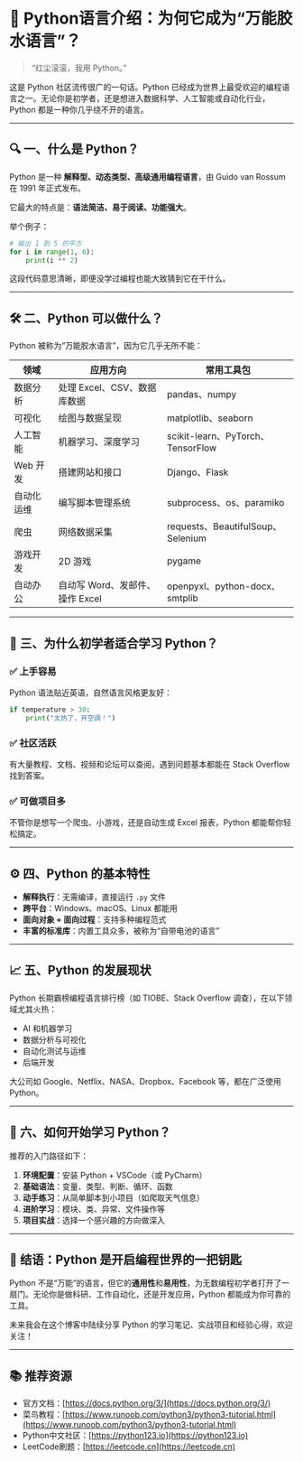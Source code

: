 # 🐍 Python语言介绍：为何它成为“万能胶水语言”？

> “红尘滚滚，我用 Python。”

这是 Python 社区流传很广的一句话。Python 已经成为世界上最受欢迎的编程语言之一。无论你是初学者，还是想进入数据科学、人工智能或自动化行业，Python 都是一种你几乎绕不开的语言。

---

## 🔍 一、什么是 Python？

Python 是一种 **解释型、动态类型、高级通用编程语言**，由 Guido van Rossum 在 1991 年正式发布。

它最大的特点是：**语法简洁、易于阅读、功能强大**。

举个例子：

```python
# 输出 1 到 5 的平方
for i in range(1, 6):
    print(i ** 2)
```

这段代码意思清晰，即便没学过编程也能大致猜到它在干什么。

---

## 🛠 二、Python 可以做什么？

Python 被称为“万能胶水语言”，因为它几乎无所不能：

| 领域     | 应用方向                  | 常用工具包                           |
| ------ | --------------------- | ------------------------------- |
| 数据分析   | 处理 Excel、CSV、数据库数据    | pandas、numpy                    |
| 可视化    | 绘图与数据呈现               | matplotlib、seaborn              |
| 人工智能   | 机器学习、深度学习             | scikit-learn、PyTorch、TensorFlow |
| Web 开发 | 搭建网站和接口               | Django、Flask                    |
| 自动化运维  | 编写脚本管理系统              | subprocess、os、paramiko          |
| 爬虫     | 网络数据采集                | requests、BeautifulSoup、Selenium |
| 游戏开发   | 2D 游戏                 | pygame                          |
| 自动办公   | 自动写 Word、发邮件、操作 Excel | openpyxl、python-docx、smtplib    |

---

## 🌱 三、为什么初学者适合学习 Python？

### ✅ 上手容易

Python 语法贴近英语，自然语言风格更友好：

```python
if temperature > 30:
    print("太热了，开空调！")
```

### ✅ 社区活跃

有大量教程、文档、视频和论坛可以查阅，遇到问题基本都能在 Stack Overflow 找到答案。

### ✅ 可做项目多

不管你是想写一个爬虫、小游戏，还是自动生成 Excel 报表，Python 都能帮你轻松搞定。

---

## ⚙️ 四、Python 的基本特性

* **解释执行**：无需编译，直接运行 `.py` 文件
* **跨平台**：Windows、macOS、Linux 都能用
* **面向对象 + 面向过程**：支持多种编程范式
* **丰富的标准库**：内置工具众多，被称为“自带电池的语言”

---

## 📈 五、Python 的发展现状

Python 长期霸榜编程语言排行榜（如 TIOBE、Stack Overflow 调查），在以下领域尤其火热：

* AI 和机器学习
* 数据分析与可视化
* 自动化测试与运维
* 后端开发

大公司如 Google、Netflix、NASA、Dropbox、Facebook 等，都在广泛使用 Python。

---

## 🚀 六、如何开始学习 Python？

推荐的入门路径如下：

1. **环境配置**：安装 Python + VSCode（或 PyCharm）
2. **基础语法**：变量、类型、判断、循环、函数
3. **动手练习**：从简单脚本到小项目（如爬取天气信息）
4. **进阶学习**：模块、类、异常、文件操作等
5. **项目实战**：选择一个感兴趣的方向做深入

---

## 🎯 结语：Python 是开启编程世界的一把钥匙

Python 不是“万能”的语言，但它的**通用性**和**易用性**，为无数编程初学者打开了一扇门。无论你是做科研、工作自动化，还是开发应用，Python 都能成为你可靠的工具。

未来我会在这个博客中陆续分享 Python 的学习笔记、实战项目和经验心得，欢迎关注！

---

## 📚 推荐资源

* 官方文档：[https://docs.python.org/3/](https://docs.python.org/3/)
* 菜鸟教程：[https://www.runoob.com/python3/python3-tutorial.html](https://www.runoob.com/python3/python3-tutorial.html)
* Python中文社区：[https://python123.io](https://python123.io)
* LeetCode刷题：[https://leetcode.cn](https://leetcode.cn)
